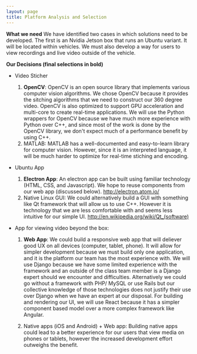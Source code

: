 ```yaml
---
layout: page
title: Platform Analysis and Selection
---
```


**What we need**
We have identified two cases in which solutions need to be developed. The first is an Nvidia
Jetson box that runs an Ubuntu variant. It will be located within vehicles. We must also
develop a way for users to view recordings and live video outside of the vehicle.

**Our Decisions (final selections in bold)**

* Video Sticher
    1. **OpenCV**:
        OpenCV is an open source library that implements various computer vision algorithms.
        We chose OpenCV because it provides the sitching algorithms that we need to construct our
        360 degree video. OpenCV is also optimized to support GPU acceleration and multi-core
        to create real-time applications. We will use the Python wrappers for OpenCV because
        we have much more experience with Python over C++, and since most of the work is done
        by the OpenCV library, we don't expect much of a performance benefit by using C++. 
    2. MATLAB:
        MATLAB has a well-documented and easy-to-learn library for computer vision. However, since
        it is an interpreted language, it will be much harder to optimize for real-time stiching and encoding.

* Ubuntu App
    1. **Electron App**:
        An electron app can be built using familiar technology (HTML, CSS, and Javascript). 
        We hope to reuse components from our web app (discussed below).
        http://electron.atom.io/
    2. Native Linux GUI:
        We could alternatively build a GUI with something like Qt framework that will allow
        us to use C++. However it is technology that we are less comfortable with and seems 
        less intuitive for our simple UI.
        http://en.wikipedia.org/wiki/Qt_(software)

* App for viewing video beyond the box:
    1. **Web App**:
        We could build a responsive web app that will deliever good UX on all devices (computer,
        tablet, phone). It will allow for simpler development because we must build only one
        application, and it is the platform our team has the most experience with. We will 
        use Django because we have some limited experience with the framework and an outside
        of the class team member is a Django expert should we encounter and difficulties.
        Alternatively we could go without a framework with PHP/ MySQL or use Rails but
        our collective knowledge of those technologies does not justify their use over Django
        when we have an expert at our disposal. For building and rendering our UI, we will use React
        because it has a simpler component based model over a more complex framework like Angular.

    2. Native apps (iOS and Android) + Web app:
        Building native apps could lead to a better experience for our users that view media
        on phones or tablets, however the increased development effort outweighs the benefit.
